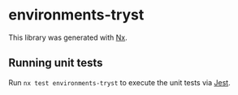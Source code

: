 # environments-tryst

This library was generated with [Nx](https://nx.dev).

## Running unit tests

Run `nx test environments-tryst` to execute the unit tests via [Jest](https://jestjs.io).
